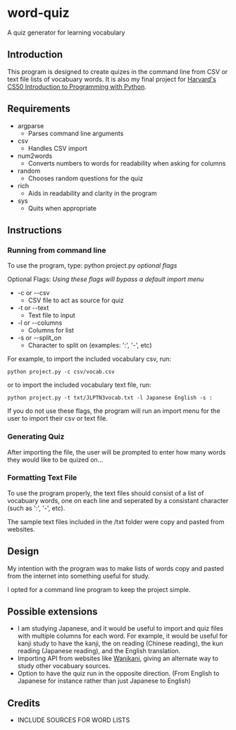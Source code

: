 # word-quiz
A quiz generator for learning vocabulary

## Introduction
This program is designed to create quizes in the command line from CSV or text file lists of vocabuary words. It is also my final project for [Harvard's CS50 Introduction to Programming with Python](https://cs50.harvard.edu/python/).

## Requirements
- argparse
    - Parses command line arguments
- csv
    - Handles CSV import
- num2words
    - Converts numbers to words for readability when asking for columns
- random
    - Chooses random questions for the quiz
- rich
    - Aids in readability and clarity in the program
- sys
    - Quits when appropriate

## Instructions
### Running from command line
To use the program, type:
python project.py *optional flags*

Optional Flags:
*Using these flags will bypass a default import menu*
- -c or --csv
    - CSV file to act as source for quiz
- -t or --text
    - Text file to input
- -l or --columns
    - Columns for list
- -s or --split_on
    - Character to split on (examples: ':', '-', etc)

For example, to import the included vocabulary csv, run:

`python project.py -c csv/vocab.csv`

or to import the included vocabulary text file, run:

`python project.py -t txt/JLPTN3vocab.txt -l Japanese English -s :`

If you do not use these flags, the program will run an import menu for the user to import their csv or text file.
    

### Generating Quiz
After importing the file, the user will be prompted to enter how many words they would like to be quized on...

### Formatting Text File
To use the program properly, the text files should consist of a list of vocabuary words, one on each line and seperated by a consistant character (such as ':', '-', etc).

The sample text files included in the /txt folder were copy and pasted from websites.

## Design
My intention with the program was to make lists of words copy and pasted from the internet into something useful for study.

I opted for a command line program to keep the project simple.

## Possible extensions
- I am studying Japanese, and it would be useful to import and quiz files with multiple columns for each word. For example, it would be useful for kanji study to have the kanji, the on reading (Chinese reading), the kun reading (Japanese reading), and the English translation.
- Importing API from websites like [Wanikani](http://wanikani.com), giving an alternate way to study other vocabuary sources.
- Option to have the quiz run in the opposite direction. (From English to Japanese for instance rather than just Japanese to English)

## Credits
- INCLUDE SOURCES FOR WORD LISTS
